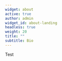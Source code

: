 ```yaml
---
widget: about
active: true
author: admin
widget_id: about-landing
headless: true
weight: 20
title: ""
subtitle: Bio
---
```

T﻿est